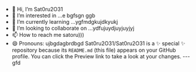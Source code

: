 - 👋 Hi, I’m Sat0ru2O31
- 👀 I’m interested in ...e bgfsgn ggb
- 🌱 I’m currently learning ...ygfmdgkujdkyukj
- 💞️ I’m looking to collaborate on ...ydfujuydjuyjuyjyj
- 📫 How to reach me satoru)))
- 😄 Pronouns: ujbgdagbrdbgd
Sat0ru2O31/Sat0ru2O31 is a ✨ special ✨ repository because its `README.md` (this file) appears on your GitHub profile.
You can click the Preview link to take a look at your changes.
---gfd
